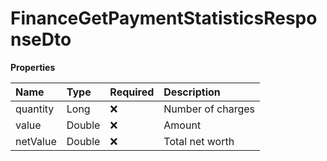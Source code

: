 # FinanceGetPaymentStatisticsResponseDto

**Properties**

| Name     | Type   | Required | Description       |
| :------- | :----- | :------- | :---------------- |
| quantity | Long   | ❌       | Number of charges |
| value    | Double | ❌       | Amount            |
| netValue | Double | ❌       | Total net worth   |

<!-- This file was generated by liblab | https://liblab.com/ -->
